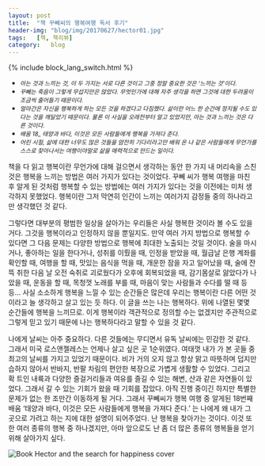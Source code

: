 ```yaml
---
layout: post
title:  "책 꾸뻬씨의 행복여행 독서 후기"
header-img: "blog/img/20170627/hector01.jpg"
tags:   [책, 책리뷰]
category:   blog
---
```

{% include block_lang_switch.html %}

<ul>
    <li>
        <small><em>
        아는 것과 느끼는 것, 이 두 가지는 서로 다른 것이고 그중 정말 중요한 것은 ‘느끼는 것’이다.
        </em></small>
    </li>
    <li>
        <small><em>
        꾸뻬는 죽음이 그렇게 무섭지만은 않았다. 무엇인가에 대해 자주 생각을 하면 그것에 대한 두려움이 조금씩 줄어들기 때문이다.
        </em></small>
    </li>
    <li>
        <small><em>
        얼마간은 자신을 행복하게 하는 모든 것을 하겠다고 다짐했다. 삶이란 어느 한 순간에 정지될 수도 있다는 것을 깨달았기 때문이다. 물론 이 사실을 오래전부터 알고 있었지만, 아는 것과 느끼는 것은 다른 것이다.
        </em></small>
    </li>
    <li>
        <small><em>
        배움 18_ 태양과 바다, 이것은 모든 사람들에게 행복을 가져다 준다.
        </em></small>
    </li>
    <li>
        <small><em>
        어린 시절, 삶에 대한 너무도 많은 것들을 얌전히 기다리라고만 배워 온 나 같은 사람들에게 무언가를 스스로 찾아나서는 여행이야말로 삶을 매력적으로 만드는 일이다.
        </em></small>
    </li>
</ul>
<p>
책을 다 읽고 행복이란 무언가에 대해 걸으면서 생각하는 동안 한 가지 내 머리속을 스친 것은 행복을 느끼는 방법은 여러 가지가 있다는 것이었다. 꾸뻬 씨가 행복 여행을 마친 후 알게 된 것처럼 행복할 수 있는 방법에는 여러 가지가 있다는 것을 이전에는 미처 생각하지 못했었다. 행복이란 그저 막연히 인간이 느끼는 여러가지 감정들 중의 하나라고만 생각했던 것 같다.
</p>
<p>
그렇다면 대부분의 평범한 일상을 살아가는 우리들은 사실 행복한 것이라 볼 수도 있을 거다. 그것을 행복이라고 인정하지 않을 뿐일지도.  만약 여러 가지 방법으로 행복할 수 있다면 그 다음 문제는 다양한 방법으로 행복에 최대한 노출되는 것일 것이다. 술을 마시거나, 좋아하는 일을 한다거나, 성취를 이뤘을 때, 인정을 받았을 때, 월급날 은행 계좌를 확인할 때, 여행을 할 때, 맛있는 음식을 먹을 때, 개운한 잠을 자고 일어났을 때, 술에 잔뜩 취한 다음 날 오전 숙취로 괴로웠다가 오후에 회복되었을 때, 감기몸살로 앓았다가 나았을 때, 운동을 할 때, 목청껏 노래를 부를 때, 마음이 맞는 사람들과 수다를 떨 때 등등… 사실 소소하게 행복을 느낄 수 있는 순간들은 많은데  우리는 행복이란 다른 어떤 것이라고 늘 생각하고 살고 있는 듯 하다. 이 글을 쓰는 나는 행복하다. 위에 나열된 몇몇 순간들에 행복을 느끼므로. 이게 행복이라 객관적으로 정의할 수는 없겠지만 주관적으로 그렇게 믿고 있기 때문에 나는 행복하다라고 말할 수 있을 것 같다.
</p>
<p>
나에게 날씨는 아주 중요하다. 다른 것들에는 무디면서 유독 날씨에는 민감한 것 같다. 그래서 미국 로스앤젤레스는 언제나 살고 싶은 곳 1순위였다. 여태껏 내가 가 본 곳들 중 최고의 날씨를 가지고 있었기 때문이다. 비가 거의 오지 않고 항상 맑고 따뜻하며 덥지만 습하지 않아서 반바지, 반팔 차림의 편안한 복장으로 가볍게 생활할 수 있었다. 그리고 확 트인 내륙과 다양한 즐걸거리들과 여유를 즐길 수 있는 해변,  산과 같은 자연들이 있었다. 그래서 갈 수 있는 기회가 왔을 때 기회를 잡았다. 아직 진행 중이긴 하지만 특별한 문제가 없는 한 조만간 이동하게 될 거다. 그래서 꾸뻬씨가 행복 여행 중 알게된 18번째 배움 ‘태양과 바다, 이것은 모든 사람들에게 행복을 가져다 준다.’ 는 나에게 왜 내가 그 곳으로 가려고 하는 지에 대한 설명이 되어주었다. 난 행복을 찾아가는 것이다. 이것 또한 여러 종류의 행복 중 하나겠지만, 아마 앞으로도 난 좀 더 많은 종류의 행복들을 얻기 위해 살아가지 싶다.
</p>
<a class="popupImg">
    <img src="{{ site.baseurl }}/blog/img/20170627/hector-cover.jpg" alt="Book Hector and the search for happiness cover">
</a>